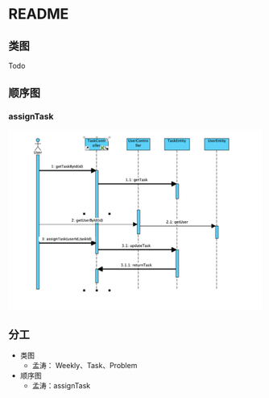 # README

## 类图

Todo

## 顺序图

### assignTask

![image-20211118102108951](README.assets/image-20211118102108951.png)

## 分工

* 类图
  * 孟涛： Weekly、Task、Problem
* 顺序图
  * 孟涛：assignTask